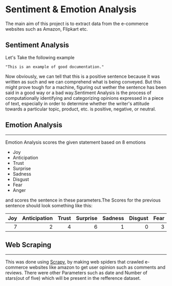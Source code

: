 # Sentiment & Emotion Analysis
The main aim of this project is to extract data from the e-commerce websites such as Amazon, Flipkart etc.

Sentiment Analysis
------
Let's Take the following example
```
"This is an example of good documentation."
```
Now obviously, we can tell that this is a positive sentence because it was written as such and we can
comprehend what is being conveyed.
But this might prove tough for a machine, figuring out wether the sentence has been said in a good
way or a bad way.Sentiment Analysis is the process of computationally identifying and categorizing opinions expressed in a piece of text, especially in order to determine whether the writer's attitude towards a particular topic, product, etc. is positive, negative, or neutral.

## Emotion Analysis
------
Emotion Analysis scores the given statement based on 8 emotions

* Joy
* Anticipation
* Trust
* Surprise
* Sadness
* Disgust
* Fear
* Anger

and scores the sentence in these parameters.The Scores for the previous sentence should look something like this:

|Joy   |  Anticipation|  Trust|  Surprise|  Sadness|  Disgust|  Fear|  Anger|
|-----:|-------------:|------:|---------:|--------:|--------:|-----:|------:|
|7     |  2           |  4    |  6       |  1      |  0      |  3   |  0    |

## Web Scraping
------
This was done using [Scrapy](https://scrapy.org/), by making web spiders that crawled e-commerce websites like amazon to get user opinion such as comments and reviews.
There were other Parameters such as date and Number of stars(out of five) which will be present in the refference dataset.
